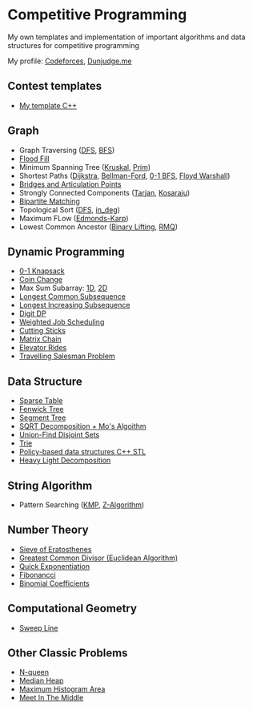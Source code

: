 # Competitive Programming
My own templates and implementation of important algorithms and data structures for competitive programming


My profile: [Codeforces](https://codeforces.com/profile/caoduy73), [Dunjudge.me](https://dunjudge.me/users/g1760382k/)

## Contest templates
  - [My template C++](Contest%20Template/main.cpp)

## Graph
  - Graph Traversing ([DFS](Graphs/Graph%20Traversal/DFS.cpp), [BFS](Graphs/Graph%20Traversal/BFS.cpp))
  - [Flood Fill](Graphs/Graph%20Traversal/Flood%20Fill.cpp)
  - Minimum Spanning Tree ([Kruskal](Graphs/Minimum%20Spanning%20Tree/Kruskal.cpp), [Prim](Graphs/Minimum%20Spanning%20Tree/Prim.cpp))
  - Shortest Paths ([Dijkstra](Graphs/Shortest%20Paths/Dijkstra.cpp), [Bellman-Ford](Graphs/Shortest%20Paths/Bellman_Ford.cpp), [0-1 BFS](Graphs/Shortest%20Paths/0-1%20BFS.cpp), [Floyd Warshall](Graphs/Shortest%20Paths/Floyd_Warshall.cpp))
  - [Bridges and Articulation Points](Graphs/Strongly%20Connected%20Components%20(SSCs)/Bridges&ArticulationPoints.cpp)
  - Strongly Connected Components ([Tarjan](Graphs/Strongly%20Connected%20Components%20(SSCs)/Tarjan.cpp), [Kosaraju](Graphs/Strongly%20Connected%20Components%20(SSCs)/Kosaraju.cpp))
  - [Bipartite Matching](Graphs/Graph%20Traversal/Bipartite.cpp)
  - Topological Sort ([DFS](Graphs/Topological%20Sort/Topological%20Sort%20(DFS).cpp), [in_deg](Graphs/Topological%20Sort/Topological%20Sort%20(in_deg).cpp))
  - Maximum FLow ([Edmonds-Karp](Graphs/Max%20Flow/Edmonds_Karp.cpp))
  - Lowest Common Ancestor ([Binary Lifting](Graphs/Lowest%20Common%20Ancestor/LCA%20(Binary%20Lifting).cpp), [RMQ](Graphs/Lowest%20Common%20Ancestor/LCA%20(RMQ).cpp))
  
## Dynamic Programming
  - [0-1 Knapsack](Dynamic%20Programming/(0-1)%20Knapsack.cpp)
  - [Coin Change](Dynamic%20Programming/Coin%20Change.cpp)
  - Max Sum Subarray: [1D](Dynamic%20Programming/1D%20Max%20Sum%20(Kanade).cpp), [2D](Dynamic%20Programming/2D%20Max%20Sum.cpp)
  - [Longest Common Subsequence](Dynamic%20Programming/Longest%20Common%20Subsequence%20(LCS).cpp)
  - [Longest Increasing Subsequence](Dynamic%20Programming/Longest%20Increasing%20Subsequence%20(LIS).cpp)
  - [Digit DP](Dynamic%20Programming/Digit%20DP.cpp)
  - [Weighted Job Scheduling](Dynamic%20Programming/Weighted%20Job%20Scheduling.cpp)
  - [Cutting Sticks](Dynamic%20Programming/Cutting%20Sticks.cpp)
  - [Matrix Chain](Dynamic%20Programming/Matrix%20Chain.cpp)
  - [Elevator Rides](Dynamic%20Programming/Elevator%20Rides.cpp)
  - [Travelling Salesman Problem](Dynamic%20Programming/Traveling%20Salesman%20Problem%20(TSP).cpp)
  
## Data Structure
  - [Sparse Table](Data%20Structures/Sparse%20Table.cpp)
  - [Fenwick Tree](Data%20Structures/Fenwick%20Tree/Fenwick%20Tree%20(point%20update,%20range%20query).cpp)
  - [Segment Tree](Data%20Structures/Segment%20Tree/Segment%20Tree%20(Recursive).cpp)
  - [SQRT Decomposition + Mo's Algoithm](Data%20Structures/SQRT.cpp)
  - [Union-Find Disjoint Sets](Data%20Structures/UFDS.cpp)
  - [Trie](Data%20Structures/Trie.cpp)
  - [Policy-based data structures C++ STL](Data%20Structures/PBDS.cpp)
  - [Heavy Light Decomposition](Data%20Structures/HLD.cpp)
  
## String Algorithm
  - Pattern Searching ([KMP](String%20Processing/KMP%20(Prefix%20function).cpp), [Z-Algorithm](String%20Processing/Z-algo%20(Z%20function).cpp))
  
## Number Theory
  - [Sieve of Eratosthenes](Mathematics/Sieve%20Of%20Eratosthenes.cpp)
  - [Greatest Common Divisor (Euclidean Algorithm)](Mathematics/GCD.cpp)
  - [Quick Exponentiation](Mathematics/Quick%20Exponention.cpp)
  - [Fibonancci](Mathematics/Fibonancci.cpp)
  - [Binomial Coefficients](Mathematics/Binomial%20Coefficients.cpp)

## Computational Geometry
  - [Sweep Line](Geometry/Sweep%20Line)
  
## Other Classic Problems
  - [N-queen](Others/N%20Queens.cpp)
  - [Median Heap](Others/Median%20Heap.cpp)
  - [Maximum Histogram Area](Others/Maximum%20Histogram%20Area%20(Monotonic%20Stack).cpp)
  - [Meet In The Middle](Others/Meet%20In%20The%20Middle.cpp)